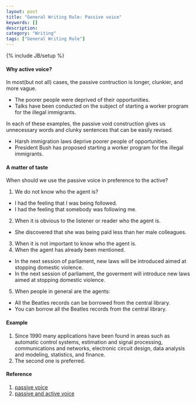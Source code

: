 ```yaml
---
layout: post
title: "General Writing Rule: Passive voice"
keywords: []
description: 
category: "Writing"
tags: ["General Writing Rule"]
---
```

{% include JB/setup %}

#### Why active voice?
In most(but not all) cases, the passive contruction is longer, clunkier, and more vague.

- The poorer people were deprived of their opportunities.
- Talks have been conducted on the subject of starting a worker program for the illegal immigrants.

In each of these examples, the passive void construction gives us unnecessary words and clunky sentences that can be easily revised.
- Harsh immigration laws deprive poorer people of opportunities.
- President Bush has proposed starting a worker program for the illegal immigrants.



#### A matter of taste
When should we use the passive voice in preference to the active?

1. We do not know who the agent is?
- I had the feeling that I was being followed.
- I had the feeling that somebody was following me.

2. When it is obvious to the listener or reader who the agent is.
- She discovered that she was being paid less than her male colleagues.

3. When it is not important to know who the agent is.
4. When the agent has already been mentioned.
- In the next session of parliament, new laws will be introduced aimed at
  stopping domestic violence.
- In the next session of parliament, the goverment will introduce new laws
  aimed at stopping domestic violence.

5. When people in general are the agents:
- All the Beatles records can be borrowed from the central library.
- You can borrow all the Beatles records from the central library.


#### Example
1. Since 1990 many applications have been found in areas such as automatic
   control systems, estimation and signal processing, communications and
   networks, electronic circuit design, data analysis and modeling, statistics,
   and finance.
2. The second one is preferred.

#### Reference
1. [passive voice](https://www.bbc.co.uk/worldservice/learningenglish/grammar/learnit/learnitv65.shtml#:~:text=The%20passive%20voice%20is%20used,the%20object%20of%20the%20verb.)
2. [passive and active voice](https://www.dailywritingtips.com/passive-vs-active-voice/)



